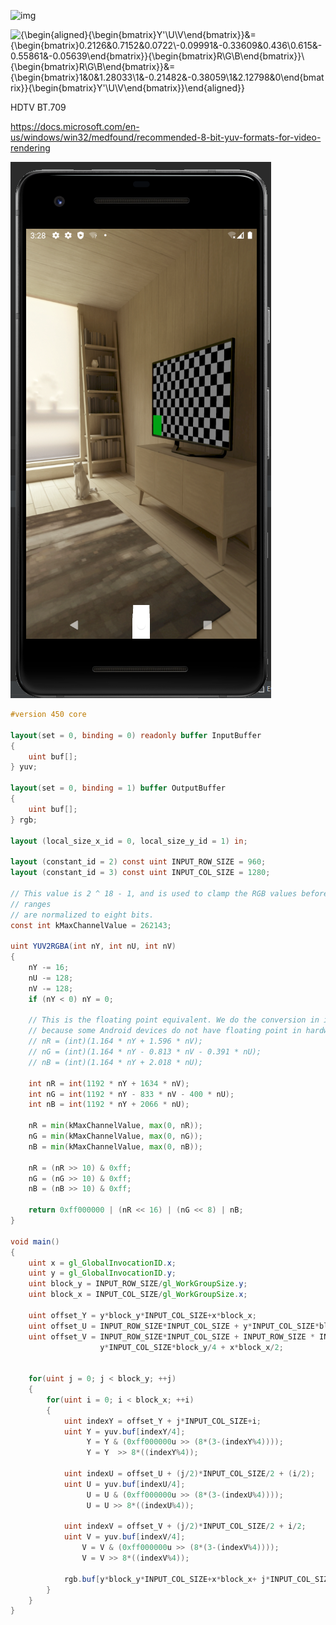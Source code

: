 ![img](https://img-blog.csdnimg.cn/2018111923013322.png)

![{\begin{aligned}{\begin{bmatrix}Y'\\U\\V\end{bmatrix}}&={\begin{bmatrix}0.2126&0.7152&0.0722\\-0.09991&-0.33609&0.436\\0.615&-0.55861&-0.05639\end{bmatrix}}{\begin{bmatrix}R\\G\\B\end{bmatrix}}\\{\begin{bmatrix}R\\G\\B\end{bmatrix}}&={\begin{bmatrix}1&0&1.28033\\1&-0.21482&-0.38059\\1&2.12798&0\end{bmatrix}}{\begin{bmatrix}Y'\\U\\V\end{bmatrix}}\end{aligned}}](https://wikimedia.org/api/rest_v1/media/math/render/svg/9d783bf1ed1edbda3e8e87d3d9067bd156a5e75b)

HDTV BT.709

https://docs.microsoft.com/en-us/windows/win32/medfound/recommended-8-bit-yuv-formats-for-video-rendering

![rgb](https://raw.githubusercontent.com/limingyin18/limingyin18.github.io/master/imgs/imageEffect/yuv420p2rgba.png)

```glsl
#version 450 core

layout(set = 0, binding = 0) readonly buffer InputBuffer
{
    uint buf[];
} yuv;

layout(set = 0, binding = 1) buffer OutputBuffer
{
    uint buf[];
} rgb;

layout (local_size_x_id = 0, local_size_y_id = 1) in;

layout (constant_id = 2) const uint INPUT_ROW_SIZE = 960;
layout (constant_id = 3) const uint INPUT_COL_SIZE = 1280;

// This value is 2 ^ 18 - 1, and is used to clamp the RGB values before their
// ranges
// are normalized to eight bits.
const int kMaxChannelValue = 262143;

uint YUV2RGBA(int nY, int nU, int nV)
{
    nY -= 16;
    nU -= 128;
    nV -= 128;
    if (nY < 0) nY = 0;

    // This is the floating point equivalent. We do the conversion in integer
    // because some Android devices do not have floating point in hardware.
    // nR = (int)(1.164 * nY + 1.596 * nV);
    // nG = (int)(1.164 * nY - 0.813 * nV - 0.391 * nU);
    // nB = (int)(1.164 * nY + 2.018 * nU);

    int nR = int(1192 * nY + 1634 * nV);
    int nG = int(1192 * nY - 833 * nV - 400 * nU);
    int nB = int(1192 * nY + 2066 * nU);

    nR = min(kMaxChannelValue, max(0, nR));
    nG = min(kMaxChannelValue, max(0, nG));
    nB = min(kMaxChannelValue, max(0, nB));

    nR = (nR >> 10) & 0xff;
    nG = (nG >> 10) & 0xff;
    nB = (nB >> 10) & 0xff;

    return 0xff000000 | (nR << 16) | (nG << 8) | nB;
}

void main()
{
    uint x = gl_GlobalInvocationID.x;
    uint y = gl_GlobalInvocationID.y;
    uint block_y = INPUT_ROW_SIZE/gl_WorkGroupSize.y;
    uint block_x = INPUT_COL_SIZE/gl_WorkGroupSize.x;

    uint offset_Y = y*block_y*INPUT_COL_SIZE+x*block_x;
    uint offset_U = INPUT_ROW_SIZE*INPUT_COL_SIZE + y*INPUT_COL_SIZE*block_y/4 + x*block_x/2;
    uint offset_V = INPUT_ROW_SIZE*INPUT_COL_SIZE + INPUT_ROW_SIZE * INPUT_COL_SIZE/4 + 
                    y*INPUT_COL_SIZE*block_y/4 + x*block_x/2;


    for(uint j = 0; j < block_y; ++j)
    {
        for(uint i = 0; i < block_x; ++i)
        {
            uint indexY = offset_Y + j*INPUT_COL_SIZE+i;
            uint Y = yuv.buf[indexY/4];
                 Y = Y & (0xff000000u >> (8*(3-(indexY%4))));
                 Y = Y  >> 8*((indexY%4));

            uint indexU = offset_U + (j/2)*INPUT_COL_SIZE/2 + (i/2);
            uint U = yuv.buf[indexU/4];
                 U = U & (0xff000000u >> (8*(3-(indexU%4))));
                 U = U >> 8*((indexU%4));

            uint indexV = offset_V + (j/2)*INPUT_COL_SIZE/2 + i/2;
            uint V = yuv.buf[indexV/4];
                V = V & (0xff000000u >> (8*(3-(indexV%4))));
                V = V >> 8*((indexV%4));

            rgb.buf[y*block_y*INPUT_COL_SIZE+x*block_x+ j*INPUT_COL_SIZE+i] = YUV2RGBA(int(Y), int(U), int(V));
        }
    }
}
```